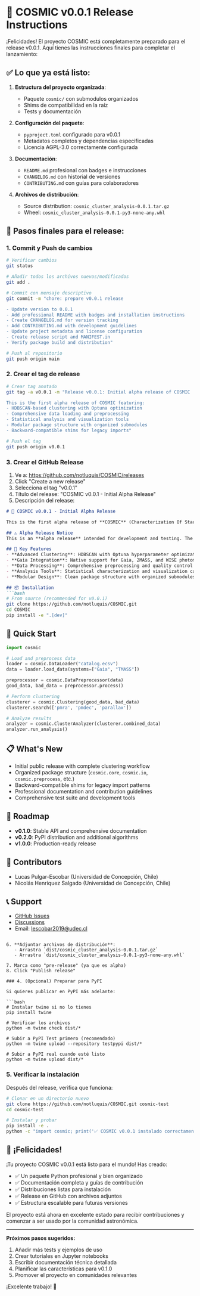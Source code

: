 # 🚀 COSMIC v0.0.1 Release Instructions

¡Felicidades! El proyecto COSMIC está completamente preparado para el release v0.0.1. Aquí tienes las instrucciones finales para completar el lanzamiento:

## ✅ Lo que ya está listo:

1. **Estructura del proyecto organizada**:
   - Paquete `cosmic/` con submodulos organizados
   - Shims de compatibilidad en la raíz
   - Tests y documentación

2. **Configuración del paquete**:
   - `pyproject.toml` configurado para v0.0.1
   - Metadatos completos y dependencias especificadas
   - Licencia AGPL-3.0 correctamente configurada

3. **Documentación**:
   - `README.md` profesional con badges e instrucciones
   - `CHANGELOG.md` con historial de versiones
   - `CONTRIBUTING.md` con guías para colaboradores

4. **Archivos de distribución**:
   - Source distribution: `cosmic_cluster_analysis-0.0.1.tar.gz`
   - Wheel: `cosmic_cluster_analysis-0.0.1-py3-none-any.whl`

## 🎯 Pasos finales para el release:

### 1. Commit y Push de cambios
```bash
# Verificar cambios
git status

# Añadir todos los archivos nuevos/modificados
git add .

# Commit con mensaje descriptivo
git commit -m "chore: prepare v0.0.1 release

- Update version to 0.0.1
- Add professional README with badges and installation instructions
- Create CHANGELOG.md for version tracking
- Add CONTRIBUTING.md with development guidelines
- Update project metadata and license configuration
- Create release script and MANIFEST.in
- Verify package build and distribution"

# Push al repositorio
git push origin main
```

### 2. Crear el tag de release
```bash
# Crear tag anotado
git tag -a v0.0.1 -m "Release v0.0.1: Initial alpha release of COSMIC

This is the first alpha release of COSMIC featuring:
- HDBSCAN-based clustering with Optuna optimization
- Comprehensive data loading and preprocessing
- Statistical analysis and visualization tools
- Modular package structure with organized submodules
- Backward-compatible shims for legacy imports"

# Push el tag
git push origin v0.0.1
```

### 3. Crear el GitHub Release
1. Ve a: https://github.com/notluquis/COSMIC/releases
2. Click "Create a new release"
3. Selecciona el tag "v0.0.1"
4. Título del release: "COSMIC v0.0.1 - Initial Alpha Release"
5. Descripción del release:

```markdown
# 🌟 COSMIC v0.0.1 - Initial Alpha Release

This is the first alpha release of **COSMIC** (Characterization Of Star clusters using Machine-learning Inference and Clustering), a Python package for analyzing star clusters using machine learning and Gaia data.

## ⚠️ Alpha Release Notice
This is an **alpha release** intended for development and testing. The API may change significantly in future versions. Not recommended for production scientific work yet.

## 🎯 Key Features
- **Advanced Clustering**: HDBSCAN with Optuna hyperparameter optimization
- **Gaia Integration**: Native support for Gaia, 2MASS, and WISE photometric systems  
- **Data Processing**: Comprehensive preprocessing and quality control tools
- **Analysis Tools**: Statistical characterization and visualization capabilities
- **Modular Design**: Clean package structure with organized submodules

## 📦 Installation
```bash
# From source (recommended for v0.0.1)
git clone https://github.com/notluquis/COSMIC.git
cd COSMIC
pip install -e ".[dev]"
```

## 🚀 Quick Start
```python
import cosmic

# Load and preprocess data
loader = cosmic.DataLoader("catalog.ecsv")
data = loader.load_data(systems=["Gaia", "TMASS"])

preprocessor = cosmic.DataPreprocessor(data)
good_data, bad_data = preprocessor.process()

# Perform clustering
clusterer = cosmic.Clustering(good_data, bad_data)
clusterer.search(['pmra', 'pmdec', 'parallax'])

# Analyze results
analyzer = cosmic.ClusterAnalyzer(clusterer.combined_data)
analyzer.run_analysis()
```

## 📋 What's New
- Initial public release with complete clustering workflow
- Organized package structure (`cosmic.core`, `cosmic.io`, `cosmic.preprocess`, etc.)
- Backward-compatible shims for legacy import patterns
- Professional documentation and contribution guidelines
- Comprehensive test suite and development tools

## 🎯 Roadmap
- **v0.1.0**: Stable API and comprehensive documentation
- **v0.2.0**: PyPI distribution and additional algorithms
- **v1.0.0**: Production-ready release

## 👥 Contributors
- Lucas Pulgar-Escobar (Universidad de Concepción, Chile)
- Nicolás Henríquez Salgado (Universidad de Concepción, Chile)

## 📞 Support
- [GitHub Issues](https://github.com/notluquis/COSMIC/issues)
- [Discussions](https://github.com/notluquis/COSMIC/discussions)
- Email: lescobar2019@udec.cl
```

6. **Adjuntar archivos de distribución**:
   - Arrastra `dist/cosmic_cluster_analysis-0.0.1.tar.gz`
   - Arrastra `dist/cosmic_cluster_analysis-0.0.1-py3-none-any.whl`

7. Marca como "pre-release" (ya que es alpha)
8. Click "Publish release"

### 4. (Opcional) Preparar para PyPI

Si quieres publicar en PyPI más adelante:

```bash
# Instalar twine si no lo tienes
pip install twine

# Verificar los archivos
python -m twine check dist/*

# Subir a PyPI Test primero (recomendado)
python -m twine upload --repository testpypi dist/*

# Subir a PyPI real cuando esté listo
python -m twine upload dist/*
```

### 5. Verificar la instalación

Después del release, verifica que funciona:

```bash
# Clonar en un directorio nuevo
git clone https://github.com/notluquis/COSMIC.git cosmic-test
cd cosmic-test

# Instalar y probar
pip install -e .
python -c "import cosmic; print('✅ COSMIC v0.0.1 instalado correctamente!')"
```

## 🎉 ¡Felicidades!

¡Tu proyecto COSMIC v0.0.1 está listo para el mundo! Has creado:

- ✅ Un paquete Python profesional y bien organizado
- ✅ Documentación completa y guías de contribución
- ✅ Distribuciones listas para instalación
- ✅ Release en GitHub con archivos adjuntos
- ✅ Estructura escalable para futuras versiones

El proyecto está ahora en excelente estado para recibir contribuciones y comenzar a ser usado por la comunidad astronómica.

---

**Próximos pasos sugeridos:**
1. Añadir más tests y ejemplos de uso
2. Crear tutoriales en Jupyter notebooks
3. Escribir documentación técnica detallada
4. Planificar las características para v0.1.0
5. Promover el proyecto en comunidades relevantes

¡Excelente trabajo! 🌟